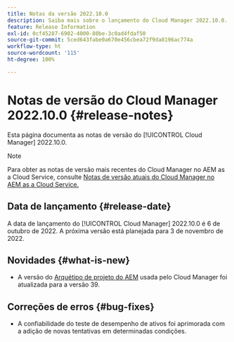 ```yaml
---
title: Notas da versão 2022.10.0
description: Saiba mais sobre o lançamento do Cloud Manager 2022.10.0.
feature: Release Information
exl-id: 0cf45287-6902-4000-80be-3c0ad4fdaf50
source-git-commit: 5ced643fabe0a670e456cbea72f9da8196ac774a
workflow-type: ht
source-wordcount: '115'
ht-degree: 100%

---
```


# Notas de versão do Cloud Manager 2022.10.0 {#release-notes}

Esta página documenta as notas de versão do [!UICONTROL Cloud Manager] 2022.10.0.

>[!NOTE]
>
>Para obter as notas de versão mais recentes do Cloud Manager no AEM as a Cloud Service, consulte [Notas de versão atuais do Cloud Manager no AEM as a Cloud Service.](https://experienceleague.adobe.com/pt-br/docs/experience-manager-cloud-service/content/release-notes/cloud-manager/current)

## Data de lançamento {#release-date}

A data de lançamento do [!UICONTROL Cloud Manager] 2022.10.0 é 6 de outubro de 2022. A próxima versão está planejada para 3 de novembro de 2022.

## Novidades {#what-is-new}

* A versão do [Arquétipo de projeto do AEM](https://experienceleague.adobe.com/pt-br/docs/experience-manager-core-components/using/developing/archetype/overview) usada pelo Cloud Manager foi atualizada para a versão 39.

## Correções de erros {#bug-fixes}

* A confiabilidade do teste de desempenho de ativos foi aprimorada com a adição de novas tentativas em determinadas condições.
